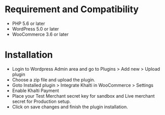 # Requirement and Compatibility

- PHP 5.6 or later  
- WordPress 5.0 or later  
- WooCommerce 3.6 or later  

# Installation

- Login to Wordpress Admin area and go to Plugins > Add new > Upload plugin  
- Choose a zip file and upload the plugin.  
- Goto Installed plugin > Integrate Khalti in WooCommerce > Settings
- Enable Khalti Payment  
- Place your Test Merchant secret key for sandbox and Live merchant secret for Production setup.   
- Click on save changes and finish the plugin installation.   
